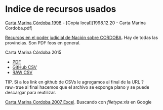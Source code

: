 # Indice de recursos usados

[Carta Marina Córdoba 1998](https://www.justiciacordoba.gob.ar/jel/pdf/procesos/1998.12.20%20-%20Carta%20Marina.pdf) - [Copia local](1998.12.20 - Carta Marina Cordoba.pdf)


[Recursos en el poder judicial de Nación sobre CORDOBA](https://www.pjn.gov.ar/cne/secelec/secciones/otros/otros_view.php?oID=674&dID=4). Hay de todas las provincias. Son PDF feos en general.  

Carta Marina Córdoba 2015
 - [PDF](https://www.pjn.gov.ar/cne/secelec/document/otros/4-Carta%20Marina%202015.pdf)
 - [GitHub CSV](https://github.com/OpenDataCordoba/elecciones2015/blob/master/resources/carta-marina/escuelas-elecciones-2015-cordoba.csv)
 - [RAW CSV](https://github.com/OpenDataCordoba/elecciones2015/blob/master/resources/carta-marina/escuelas-elecciones-2015-cordoba.csv?raw=true)

TIP. Si a los link en github de CSVs le agregamos al final de la URL ?raw=true al final hacemos que el archivo se exponga plano y se puede descargar para reutilizar.  

[Carta Marina Cordoba 2007 Excel](http://estadistica.cba.gov.ar/LinkClick.aspx?fileticket=l4QJh-frWJ8%3D&...). Buscando con _filetype:xls_ en Google



